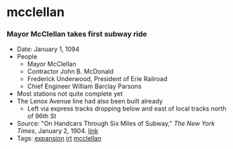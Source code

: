 # mcclellan
### Mayor McClellan takes first subway ride
- Date: January 1, 1094
- People
  - Mayor McClellan
  - Contractor John B. McDonald
  - Frederick Underwood, President of Erie Railroad
  - Chief Engineer William Barclay Parsons
- Most stations not quite complete yet
- The Lenox Avenue line had also been built already
  - Left via express tracks dropping below and east of local tracks north of 96th St
- Source: "On Handcars Through Six Miles of Subway," *The New York Times*, January 2, 1904. [link](https://timesmachine.nytimes.com/timesmachine/1904/01/02/101161476.html)
- Tags: [expansion](../tags/expansion.md) [irt](../tags/irt.md) [mcclellan](../tags/mcclellan.md)

